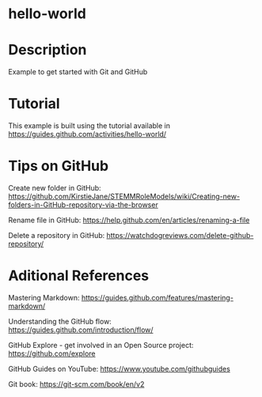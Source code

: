# hello-world

# Description
Example to get started with Git and GitHub

# Tutorial
This example is built using the tutorial available in
https://guides.github.com/activities/hello-world/

# Tips on GitHub
Create new folder in GitHub:
https://github.com/KirstieJane/STEMMRoleModels/wiki/Creating-new-folders-in-GitHub-repository-via-the-browser

Rename file in GitHub:
https://help.github.com/en/articles/renaming-a-file

Delete a repository in GitHub:
https://watchdogreviews.com/delete-github-repository/

# Aditional References
Mastering Markdown: 
https://guides.github.com/features/mastering-markdown/


Understanding the GitHub flow: 
https://guides.github.com/introduction/flow/


GitHub Explore - get involved in an Open Source project: 
https://github.com/explore


GitHub Guides on YouTube:
https://www.youtube.com/githubguides

Git book:
https://git-scm.com/book/en/v2

